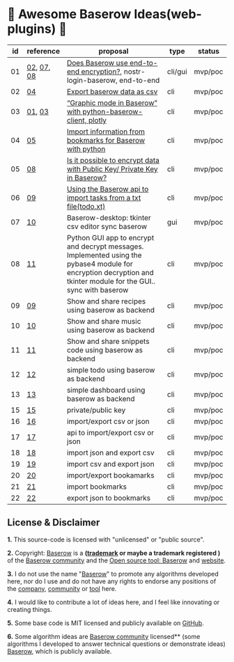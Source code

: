 # 🏅 Awesome Baserow Ideas(web-plugins) 🏅

| id          | reference                               | proposal                                        | type               |  status |
| ----------- | --------------------------------------- | ----------------------------------------------- |--------------------|---------|
| 01 | [02](sample/02/main.py), [07](sample/07/main.py), [08](sample/08/main.py) | [Does Baserow use end-to-end encryption?](https://community.baserow.io/t/does-baserow-use-end-to-end-encryption/573), nostr-login-baserow, end-to-end   | cli/gui | mvp/poc | 
| 02 | [04](sample/04/main.py) |  [Export baserow data as csv](https://community.baserow.io/t/export-baserow-data-as-csv/3277) | cli | mvp/poc | 
| 03 | [01](sample/01/main.py), [03](sample/03/main.py) | [“Graphic mode in Baserow” with python-baserow-client, plotly](https://community.baserow.io/t/graphic-mode-in-baserow-with-python-baserow-client-plotly/3265) | cli | mvp/poc | 
| 04 | [05](sample/05/main.py) | [Import information from bookmarks for Baserow with python](https://community.baserow.io/t/import-information-from-bookmarks-for-baserow-with-python/3275/1) | cli | mvp/poc | 
| 05 | [08](sample/08/main.py) |  [Is it possible to encrypt data with Public Key/ Private Key in Baserow?](https://community.baserow.io/t/is-it-possible-to-encrypt-data-with-public-key-private-key-in-baserow/402)  | cli | mvp/poc | 
| 06 | [09](sample/01/main.py) | [Using the Baserow api to import tasks from a txt file(todo.xt)](https://community.baserow.io/t/using-the-baserow-api-to-import-tasks-from-a-txt-file-todo-xt/3276)  | cli | mvp/poc | 
| 07 | [10](sample/01/main.py) | Baserow-desktop: tkinter csv editor sync baserow  | gui | mvp/poc | 
| 08 | [11](sample/01/main.py) | Python GUI app to encrypt and decrypt messages. Implemented using the pybase4 module for encryption decryption and tkinter module for the GUI.. sync with baserow | cli | mvp/poc | 
| 09 | [09](sample/09/main.py) | Show and share recipes using baserow as backend  | cli | mvp/poc | 
| 10 | [10](sample/10/main.py) | Show and share music using baserow as backend  | cli | mvp/poc | 
| 11 | [11](sample/11/main.py) | Show and share snippets code using baserow as backend  | cli | mvp/poc | 
| 12 | [12](sample/12/main.py) | simple todo using baserow as backend  | cli | mvp/poc | 
| 13 | [13](sample/13/main.py) | simple dashboard using baserow as backend   | cli | mvp/poc | 
| 15 | [15](sample/15/main.py) | private/public key  | cli | mvp/poc | 
| 16 | [16](sample/16/main.py) | import/export csv or json  | cli | mvp/poc | 
| 17 | [17](sample/17/main.py) | api to import/export csv or json  | cli | mvp/poc | 
| 18 | [18](sample/18/main.py) | import json and export csv  | cli | mvp/poc | 
| 19 | [19](sample/19/main.py) | import csv and export json  | cli | mvp/poc | 
| 20 | [20](sample/20/main.py) | import/export bookamarks  | cli | mvp/poc | 
| 21 | [21](sample/21/main.py) | import bookmarks  | cli | mvp/poc |
| 22 | [22](sample/22/main.py) | export json to bookmarks  | cli | mvp/poc | 

## License & Disclaimer
**1.** This source-code is licensed with "unlicensed" or "public source".

**2.** Copyright: [Baserow](https://baserow.io/) is a **([trademark](https://baserow.io/) or maybe a trademark registered )** of the [Baserow community](https://community.baserow.io/) and the [Open source tool: Baserow](https://baserow.io/) and [website](https://baserow.io/). 

**3.** I do not use the name "[Baserow](https://baserow.io/)" to promote any algorithms developed here, nor do I use and do not have any rights to endorse any positions of the [company](https://baserow.io/), [community](https://community.baserow.io/) or [tool](https://github.com/bram2w/baserow) here.

**4.** I would like to contribute a lot of ideas here, and I feel like innovating or creating things.

**5.** Some base code is MIT licensed and publicly available on [GitHub](https://github.com/solarsbeans/awesome-baserow-ideas/).

**6.** Some algorithm ideas are [Baserow community](https://community.baserow.io/) licensed** (some algorithms I developed to answer technical questions or demonstrate ideas) [Baserow](https://baserow.io/), which is publicly available.
